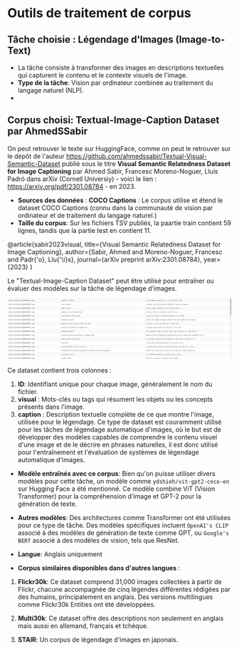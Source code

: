# Outils de traitement de corpus

## Tâche choisie : Légendage d'Images (Image-to-Text)

- La tâche consiste à transformer des images en descriptions textuelles qui capturent le contenu et le contexte visuels de l'image.
- **Type de la tâche**: Vision par ordinateur combinée au traitement du langage naturel (NLP).
-
## Corpus choisi: Textual-Image-Caption Dataset par AhmedSSabir
On peut retrouver le texte sur HuggingFace, comme on peut le retrouver sur le dépôt de l'auteur https://github.com/ahmedssabir/Textual-Visual-Semantic-Dataset publié sous le titre **Visual Semantic Relatedness Dataset for Image Captioning** par Ahmed Sabir, Francesc Moreno-Noguer, Lluís Padró dans arXiv (Cornell Universiy) - voici le lien : https://arxiv.org/pdf/2301.08784 - en 2023.
- **Sources des données** : **COCO Captions** : Le corpus utilise et étend le dataset COCO Captions (connu dans la communauté de vision par ordinateur et de traitement du langage naturel.)
- **Taille du corpus**: Sur les fichiers TSV publiés, la paartie train contient 59 lignes, tandis que la partie test en contient 11.

@article{sabir2023visual,
  title={Visual Semantic Relatedness Dataset for Image Captioning},
  author={Sabir, Ahmed and Moreno-Noguer, Francesc and Padr{\'o}, Llu{\'\i}s},
  journal={arXiv preprint arXiv:2301.08784},
  year={2023}
}

Le "Textual-Image-Caption Dataset" peut être utilisé pour entraîner ou évaluer des modèles sur la tâche de légendage d'images.

<img src="corpus-ref.png" alt="corpus de référence" />

Ce dataset contient trois colonnes :
1. **ID**: Identifiant unique pour chaque image, généralement le nom du fichier.
2. **visual** : Mots-clés ou tags qui résument les objets ou les concepts présents dans l'image.
3. **caption** : Description textuelle complète de ce que montre l'image, utilisée pour le légendage.
Ce type de dataset est couramment utilisé pour les tâches de légendage automatique d'images, où le but est de développer des modèles capables de comprendre le contenu visuel d'une image et de le décrire en phrases naturelles, il est donc utilisé pour l'entraînement et l'évaluation de systèmes de légendage automatique d'images.

- **Modèle entraînés avec ce corpus**: Bien qu'on puisse utiliser divers modèles pour cette tâche, un modèle comme `ydshieh/vit-gpt2-coco-en` sur Hugging Face a été mentionné. Ce modèle combine ViT (Vision Transformer) pour la compréhension d'image et GPT-2 pour la génération de texte.

- **Autres modèles**: Des architectures comme Transformer ont été utilisées pour ce type de tâche. Des modèles spécifiques incluent `OpenAI's CLIP` associé à des modèles de génération de texte comme GPT, ou `Google's BERT` associé à des modèles de vision, tels que ResNet.

- **Langue**: Anglais uniquement
- **Corpus similaires disponibles dans d'autres langues** :
1. **Flickr30k**: Ce dataset comprend 31,000 images collectées à partir de Flickr, chacune accompagnée de cinq légendes différentes rédigées par des humains, principalement en anglais. Des versions multilingues comme Flickr30k Entities ont été développées.

2. **Multi30k**: Ce dataset offre des descriptions non seulement en anglais mais aussi en allemand, français et tchèque.

3. **STAIR**: Un corpus de légendage d'images en japonais.


